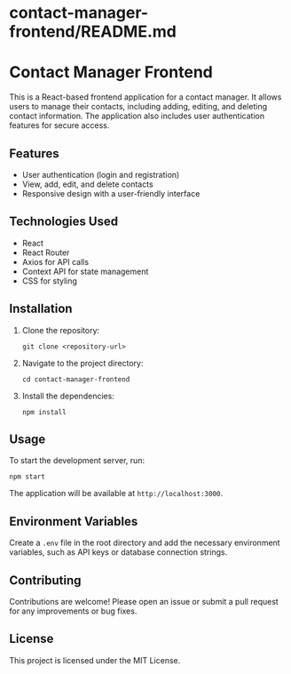 # contact-manager-frontend/README.md

# Contact Manager Frontend

This is a React-based frontend application for a contact manager. It allows users to manage their contacts, including adding, editing, and deleting contact information. The application also includes user authentication features for secure access.

## Features

- User authentication (login and registration)
- View, add, edit, and delete contacts
- Responsive design with a user-friendly interface

## Technologies Used

- React
- React Router
- Axios for API calls
- Context API for state management
- CSS for styling

## Installation

1. Clone the repository:
   ```
   git clone <repository-url>
   ```
2. Navigate to the project directory:
   ```
   cd contact-manager-frontend
   ```
3. Install the dependencies:
   ```
   npm install
   ```

## Usage

To start the development server, run:
```
npm start
```
The application will be available at `http://localhost:3000`.

## Environment Variables

Create a `.env` file in the root directory and add the necessary environment variables, such as API keys or database connection strings.

## Contributing

Contributions are welcome! Please open an issue or submit a pull request for any improvements or bug fixes.

## License

This project is licensed under the MIT License.
